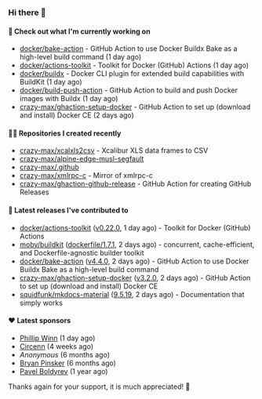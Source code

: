 ### Hi there 👋

#### 👷 Check out what I'm currently working on

- [docker/bake-action](https://github.com/docker/bake-action) - GitHub Action to use Docker Buildx Bake as a high-level build command (1 day ago)
- [docker/actions-toolkit](https://github.com/docker/actions-toolkit) - Toolkit for Docker (GitHub) Actions (1 day ago)
- [docker/buildx](https://github.com/docker/buildx) - Docker CLI plugin for extended build capabilities with BuildKit (1 day ago)
- [docker/build-push-action](https://github.com/docker/build-push-action) - GitHub Action to build and push Docker images with Buildx (1 day ago)
- [crazy-max/ghaction-setup-docker](https://github.com/crazy-max/ghaction-setup-docker) - GitHub Action to set up (download and install) Docker CE (2 days ago)

#### 👨‍💻 Repositories I created recently

- [crazy-max/xcalxls2csv](https://github.com/crazy-max/xcalxls2csv) - Xcalibur XLS data frames to CSV
- [crazy-max/alpine-edge-musl-segfault](https://github.com/crazy-max/alpine-edge-musl-segfault)
- [crazy-max/.github](https://github.com/crazy-max/.github)
- [crazy-max/xmlrpc-c](https://github.com/crazy-max/xmlrpc-c) - Mirror of xmlrpc-c
- [crazy-max/ghaction-github-release](https://github.com/crazy-max/ghaction-github-release) - GitHub Action for creating GitHub Releases

#### 🚀 Latest releases I've contributed to

- [docker/actions-toolkit](https://github.com/docker/actions-toolkit) ([v0.22.0](https://github.com/docker/actions-toolkit/releases/tag/v0.22.0), 1 day ago) - Toolkit for Docker (GitHub) Actions
- [moby/buildkit](https://github.com/moby/buildkit) ([dockerfile/1.7.1](https://github.com/moby/buildkit/releases/tag/dockerfile/1.7.1), 2 days ago) - concurrent, cache-efficient, and Dockerfile-agnostic builder toolkit
- [docker/bake-action](https://github.com/docker/bake-action) ([v4.4.0](https://github.com/docker/bake-action/releases/tag/v4.4.0), 2 days ago) - GitHub Action to use Docker Buildx Bake as a high-level build command
- [crazy-max/ghaction-setup-docker](https://github.com/crazy-max/ghaction-setup-docker) ([v3.2.0](https://github.com/crazy-max/ghaction-setup-docker/releases/tag/v3.2.0), 2 days ago) - GitHub Action to set up (download and install) Docker CE
- [squidfunk/mkdocs-material](https://github.com/squidfunk/mkdocs-material) ([9.5.19](https://github.com/squidfunk/mkdocs-material/releases/tag/9.5.19), 2 days ago) - Documentation that simply works

#### ❤️ Latest sponsors
- [Phillip Winn](https://github.com/pwinnski) (1 day ago)
- [Circenn](https://github.com/Circenn5130) (4 weeks ago)
- _Anonymous_ (6 months ago)
- [Bryan Pinsker](https://github.com/BryanPinsker) (6 months ago)
- [Pavel Boldyrev](https://github.com/bpg) (1 year ago)

Thanks again for your support, it is much appreciated! 🙏
